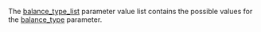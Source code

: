 The [balance\_type\_list](@ref) parameter value list contains the possible values
for the [balance\_type](@ref) parameter.
